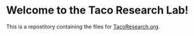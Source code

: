 # Welcome to the Taco Research Lab!

This is a repostitory containing the files for [TacoResearch.org](https://www.tacoresearch.org).



